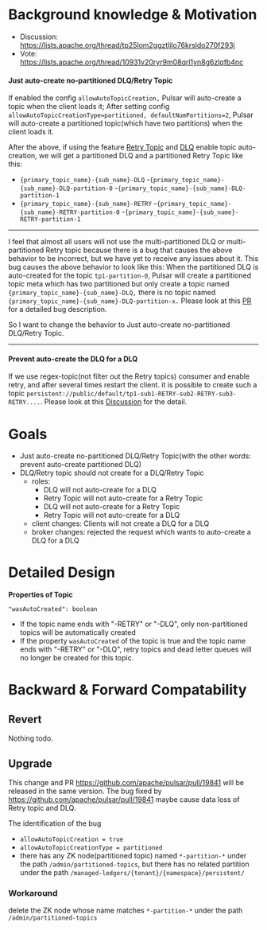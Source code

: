 # Background knowledge & Motivation

- Discussion: https://lists.apache.org/thread/tp25lom2ggztljlo76krsldo270f293j
- Vote: https://lists.apache.org/thread/10931v20ryr9m08qrl1yn8g6zlqfb4nc

#### Just auto-create no-partitioned DLQ/Retry Topic

If enabled the config `allowAutoTopicCreation,` Pulsar will auto-create a topic when the client loads it; After setting config `allowAutoTopicCreationType=partitioned, defaultNumPartitions=2`, Pulsar will auto-create a partitioned topic(which have two partitions) when the client loads it.

After the above, if using the feature [Retry Topic](https://pulsar.apache.org/docs/2.11.x/concepts-messaging/#retry-letter-topic) and [DLQ](https://pulsar.apache.org/docs/2.11.x/concepts-messaging/#dead-letter-topic) enable topic auto-creation, we will get a partitioned DLQ and a partitioned Retry Topic like this:
- `{primary_topic_name}-{sub_name}-DLQ`
  -`{primary_topic_name}-{sub_name}-DLQ-partition-0`
  -`{primary_topic_name}-{sub_name}-DLQ-partition-1`
- `{primary_topic_name}-{sub_name}-RETRY`
  -`{primary_topic_name}-{sub_name}-RETRY-partition-0`
  -`{primary_topic_name}-{sub_name}-RETRY-partition-1`

----

I feel that almost all users will not use the multi-partitioned DLQ or multi-partitioned Retry topic because there is a bug that causes the above behavior to be incorrect, but we have yet to receive any issues about it. This bug causes the above behavior to look like this: When the partitioned DLQ is auto-created for the topic `tp1-partition-0`, Pulsar will create a partitioned topic meta which has two partitioned but only create a topic named `{primary_topic_name}-{sub_name}-DLQ,` there is no topic named `{primary_topic_name}-{sub_name}-DLQ-partition-x.` Please look at this [PR]( https://github.com/apache/pulsar/pull/19841) for a detailed bug description.

So I want to change the behavior to Just auto-create no-partitioned DLQ/Retry Topic.


----

#### Prevent auto-create the DLQ for a DLQ
If we use regex-topic(not filter out the Retry topics) consumer and enable retry, and after several times restart the client. it is possible to create such a topic `persistent://public/default/tp1-sub1-RETRY-sub2-RETRY-sub3-RETRY....`. Please look at this [Discussion](https://lists.apache.org/thread/q1m23ckyy10wvtzy65v8bwqwnh7r0gc8) for the detail.

# Goals

- Just auto-create no-partitioned DLQ/Retry Topic(with the other words: prevent auto-create partitioned DLQ)
- DLQ/Retry topic should not create for a DLQ/Retry Topic
  - roles:
    - DLQ will not auto-create for a DLQ
    - Retry Topic will not auto-create for a Retry Topic
    - DLQ will not auto-create for a Retry Topic
    - Retry Topic will not auto-create for a DLQ
  - client changes: Clients will not create a DLQ for a DLQ
  - broker changes: rejected the request which wants to auto-create a DLQ for a DLQ

# Detailed Design

**Properties of Topic**
```properties
"wasAutoCreated": boolean
```

- If the topic name ends with "-RETRY" or "-DLQ", only non-partitioned topics will be automatically created
- If the property `wasAutoCreated` of the topic is true and the topic name ends with "-RETRY" or "-DLQ", retry topics and dead letter queues will no longer be created for this topic.

# Backward & Forward Compatability

## Revert

Nothing todo.

## Upgrade

This change and PR https://github.com/apache/pulsar/pull/19841 will be released in the same version. The bug fixed by
https://github.com/apache/pulsar/pull/19841 maybe cause data loss of Retry topic and DLQ.

The identification of the bug
- `allowAutoTopicCreation = true`
- `allowAutoTopicCreationType = partitioned`
- there has any ZK node(partitioned topic) named `*-partition-*` under the path `/admin/partitioned-topics`, but there has no related partition under the path `/managed-ledgers/{tenant}/{namespace}/persistent/`

### Workaround
delete the ZK node whose name matches `*-partition-*` under the path `/admin/partitioned-topics`

